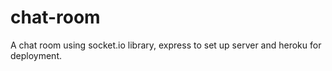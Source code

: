 # chat-room
A chat room using socket.io library, express to set up server and heroku for deployment.
